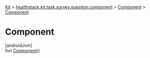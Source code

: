 
[Kit](../../../kit.html) > [healthstack.kit.task.survey.question.component](../index.html) > [Component](index.html) > [Component](-component.html)



# Component



[androidJvm]\
fun [Component](-component.html)()




